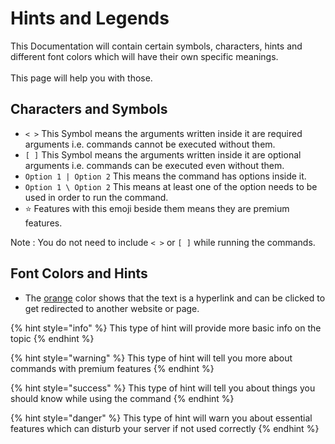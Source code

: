 # Hints and Legends

This Documentation will contain certain symbols, characters, hints and different font colors which will have their own specific meanings. \
\
This page will help you with those.

## Characters and Symbols

* `< >` This Symbol means the arguments written inside it are required arguments i.e. commands cannot be executed without them.
* `[ ]` This Symbol means the arguments written inside it are optional arguments i.e. commands can be executed even without them.
* `Option 1 | Option 2` This means the command has options inside it.
* `Option 1 \ Option 2` This means at least one of the option needs to be used in order to run the command.
* ⭐ Features with this emoji beside them means they are premium features.

Note : You do not need to include  `< >` or `[ ]` while running the commands.

## Font Colors and Hints

* The [orange](hints-and-legends.md#characters-and-symbols) color shows that the text is a hyperlink and can be clicked to get redirected to another website or page.

{% hint style="info" %}
This type of hint will provide more basic info on the topic
{% endhint %}

{% hint style="warning" %}
This type of hint will tell you more about commands with premium features
{% endhint %}

{% hint style="success" %}
This type of hint will tell you about things you should know while using the command
{% endhint %}

{% hint style="danger" %}
This type of hint will warn you about essential features which can disturb your server if not used correctly
{% endhint %}
